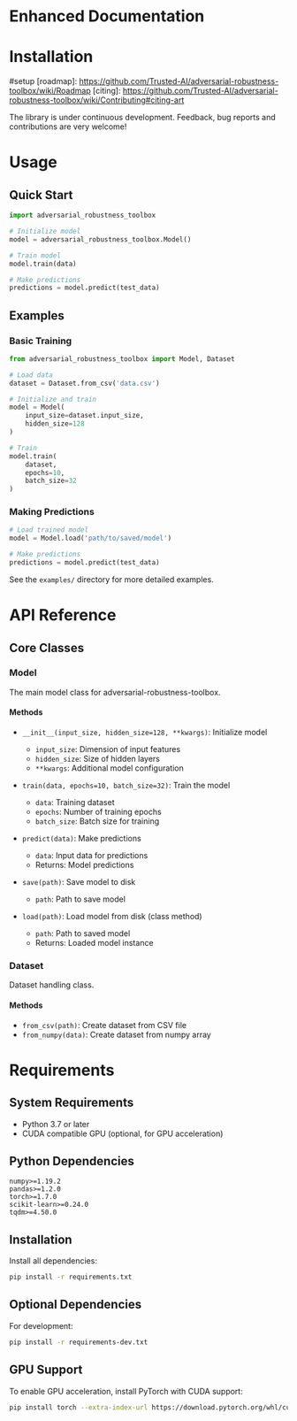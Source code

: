 # Enhanced Documentation

# Installation

#setup
[roadmap]: https://github.com/Trusted-AI/adversarial-robustness-toolbox/wiki/Roadmap
[citing]: https://github.com/Trusted-AI/adversarial-robustness-toolbox/wiki/Contributing#citing-art

The library is under continuous development. Feedback, bug reports and contributions are very welcome!



# Usage

## Quick Start
```python
import adversarial_robustness_toolbox

# Initialize model
model = adversarial_robustness_toolbox.Model()

# Train model
model.train(data)

# Make predictions
predictions = model.predict(test_data)
```

## Examples

### Basic Training
```python
from adversarial_robustness_toolbox import Model, Dataset

# Load data
dataset = Dataset.from_csv('data.csv')

# Initialize and train
model = Model(
    input_size=dataset.input_size,
    hidden_size=128
)

# Train
model.train(
    dataset,
    epochs=10,
    batch_size=32
)
```

### Making Predictions
```python
# Load trained model
model = Model.load('path/to/saved/model')

# Make predictions
predictions = model.predict(test_data)
```

See the `examples/` directory for more detailed examples.


# API Reference

## Core Classes

### Model
The main model class for adversarial-robustness-toolbox.

#### Methods
- `__init__(input_size, hidden_size=128, **kwargs)`: Initialize model
  - `input_size`: Dimension of input features
  - `hidden_size`: Size of hidden layers
  - `**kwargs`: Additional model configuration

- `train(data, epochs=10, batch_size=32)`: Train the model
  - `data`: Training dataset
  - `epochs`: Number of training epochs
  - `batch_size`: Batch size for training

- `predict(data)`: Make predictions
  - `data`: Input data for predictions
  - Returns: Model predictions

- `save(path)`: Save model to disk
  - `path`: Path to save model

- `load(path)`: Load model from disk (class method)
  - `path`: Path to saved model
  - Returns: Loaded model instance

### Dataset
Dataset handling class.

#### Methods
- `from_csv(path)`: Create dataset from CSV file
- `from_numpy(data)`: Create dataset from numpy array


# Requirements

## System Requirements
- Python 3.7 or later
- CUDA compatible GPU (optional, for GPU acceleration)

## Python Dependencies
```
numpy>=1.19.2
pandas>=1.2.0
torch>=1.7.0
scikit-learn>=0.24.0
tqdm>=4.50.0
```

## Installation
Install all dependencies:
```bash
pip install -r requirements.txt
```

## Optional Dependencies
For development:
```bash
pip install -r requirements-dev.txt
```

## GPU Support
To enable GPU acceleration, install PyTorch with CUDA support:
```bash
pip install torch --extra-index-url https://download.pytorch.org/whl/cu116
```


